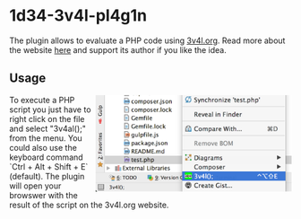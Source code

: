 # 1d34-3v4l-pl4g1n
The plugin allows to evaluate a PHP code using [3v4l.org](https://3v4l.org/).
Read more about the website [here](https://3v4l.org/about) and support its author if you like the idea.

## Usage

<img src="doc/right-click-menu.png" width="350px" align="right" />
To execute a PHP script you just have to right click on the file and select "3v4al();" from the menu. You could also 
use the keyboard command `Ctrl + Alt + Shift + E` (default). The plugin will open your browswer with the result
of the script on the 3v4l.org website.  

